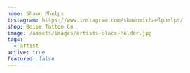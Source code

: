 ```yaml
---
name: Shawn Phelps
instagram: https://www.instagram.com/shawnmichaelphelps/
shop: Boise Tattoo Co
image: /assets/images/artists-place-holder.jpg
tags:
  - artist
active: true
featured: false
---
```

